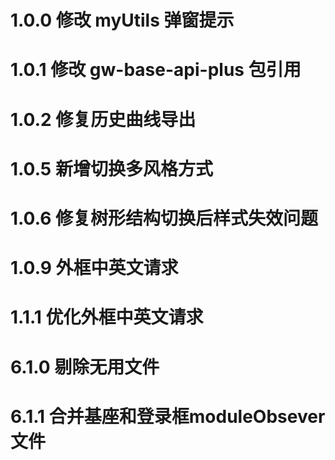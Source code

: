 # 1.0.0 修改 myUtils 弹窗提示

# 1.0.1 修改 gw-base-api-plus 包引用

# 1.0.2 修复历史曲线导出

# 1.0.5 新增切换多风格方式

# 1.0.6 修复树形结构切换后样式失效问题

# 1.0.9 外框中英文请求

# 1.1.1 优化外框中英文请求

# 6.1.0 剔除无用文件

# 6.1.1 合并基座和登录框moduleObsever文件
